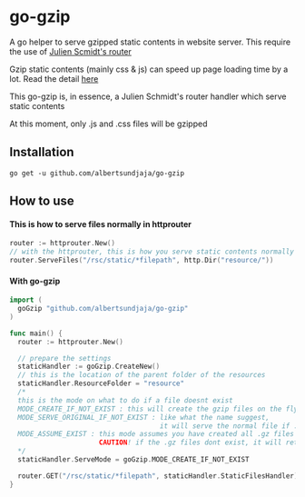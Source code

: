 # go-gzip
A go helper to serve gzipped static contents in website server. This require the use of [Julien Scmidt's router](https://github.com/julienschmidt/httprouter)

Gzip static contents (mainly css & js) can speed up page loading time by a lot. Read the detail [here](https://betterexplained.com/articles/how-to-optimize-your-site-with-gzip-compression/)

This go-gzip is, in essence, a Julien Schmidt's router handler which serve static contents

At this moment, only .js and .css files will be gzipped

## Installation
`go get -u github.com/albertsundjaja/go-gzip`

## How to use
#### This is how to serve files normally in httprouter
```go
router := httprouter.New()
// with the httprouter, this is how you serve static contents normally
router.ServeFiles("/rsc/static/*filepath", http.Dir("resource/"))
```

#### With go-gzip
```go
import (
  goGzip "github.com/albertsundjaja/go-gzip"
)

func main() {
  router := httprouter.New()

  // prepare the settings
  staticHandler := goGzip.CreateNew()
  // this is the location of the parent folder of the resources
  staticHandler.ResourceFolder = "resource"
  /*
  this is the mode on what to do if a file doesnt exist
  MODE_CREATE_IF_NOT_EXIST : this will create the gzip files on the fly if it doesnt exist
  MODE_SERVE_ORIGINAL_IF_NOT_EXIST : like what the name suggest, 
                                     it will serve the normal file if .gz files not there
  MODE_ASSUME_EXIST : this mode assumes you have created all .gz files manually,
                      CAUTION! if the .gz files dont exist, it will return an error 404
  */
  staticHandler.ServeMode = goGzip.MODE_CREATE_IF_NOT_EXIST

  router.GET("/rsc/static/*filepath", staticHandler.StaticFilesHandler)
}
```
